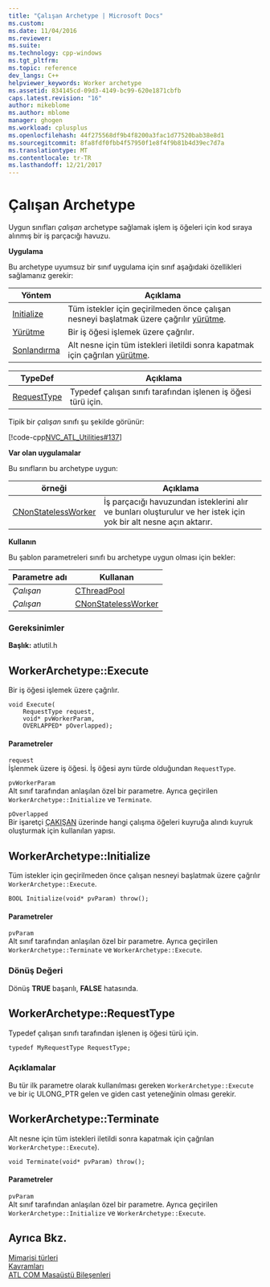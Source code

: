 ```yaml
---
title: "Çalışan Archetype | Microsoft Docs"
ms.custom: 
ms.date: 11/04/2016
ms.reviewer: 
ms.suite: 
ms.technology: cpp-windows
ms.tgt_pltfrm: 
ms.topic: reference
dev_langs: C++
helpviewer_keywords: Worker archetype
ms.assetid: 834145cd-09d3-4149-bc99-620e1871cbfb
caps.latest.revision: "16"
author: mikeblome
ms.author: mblome
manager: ghogen
ms.workload: cplusplus
ms.openlocfilehash: 44f275568df9b4f8200a3fac1d77520bab38e8d1
ms.sourcegitcommit: 8fa8fdf0fbb4f57950f1e8f4f9b81b4d39ec7d7a
ms.translationtype: MT
ms.contentlocale: tr-TR
ms.lasthandoff: 12/21/2017
---
```

# <a name="worker-archetype"></a>Çalışan Archetype
Uygun sınıfları *çalışan* archetype sağlamak işlem iş öğeleri için kod sıraya alınmış bir iş parçacığı havuzu.  
  
 **Uygulama**  
  
 Bu archetype uyumsuz bir sınıf uygulama için sınıf aşağıdaki özellikleri sağlamanız gerekir:  
  
|Yöntem|Açıklama|  
|------------|-----------------|  
|[Initialize](#initialize)|Tüm istekler için geçirilmeden önce çalışan nesneyi başlatmak üzere çağrılır [yürütme](#execute).|  
|[Yürütme](#execute)|Bir iş öğesi işlemek üzere çağrılır.|  
|[Sonlandırma](#terminate)|Alt nesne için tüm istekleri iletildi sonra kapatmak için çağrılan [yürütme](#execute).|  
  
|TypeDef|Açıklama|  
|-------------|-----------------|  
|[RequestType](#requesttype)|Typedef çalışan sınıfı tarafından işlenen iş öğesi türü için.|  
  
 Tipik bir *çalışan* sınıfı şu şekilde görünür:  
  
 [!code-cpp[NVC_ATL_Utilities#137](../../atl/codesnippet/cpp/worker-archetype_1.cpp)]  
  
 **Var olan uygulamalar**  
  
 Bu sınıfların bu archetype uygun:  
  
|örneği|Açıklama|  
|-----------|-----------------|  
|[CNonStatelessWorker](../../atl/reference/cnonstatelessworker-class.md)|İş parçacığı havuzundan isteklerini alır ve bunları oluşturulur ve her istek için yok bir alt nesne açın aktarır.|  
  
 **Kullanın**  
  
 Bu şablon parametreleri sınıfı bu archetype uygun olması için bekler:  
  
|Parametre adı|Kullanan|  
|--------------------|-------------|  
|*Çalışan*|[CThreadPool](../../atl/reference/cthreadpool-class.md)|  
|*Çalışan*|[CNonStatelessWorker](../../atl/reference/cnonstatelessworker-class.md)|  
  
### <a name="requirements"></a>Gereksinimler  
 **Başlık:** atlutil.h  
  
## <a name="execute"></a>WorkerArchetype::Execute
Bir iş öğesi işlemek üzere çağrılır.  
  
  
  
```  
void Execute(
    RequestType request,  
    void* pvWorkerParam,  
    OVERLAPPED* pOverlapped);
```  
  
#### <a name="parameters"></a>Parametreler  
 `request`  
 İşlenmek üzere iş öğesi. İş öğesi aynı türde olduğundan `RequestType`.  
  
 `pvWorkerParam`  
 Alt sınıf tarafından anlaşılan özel bir parametre. Ayrıca geçirilen `WorkerArchetype::Initialize` ve `Terminate`.  
  
 `pOverlapped`  
 Bir işaretçi [ÇAKIŞAN](http://msdn.microsoft.com/library/windows/desktop/ms684342) üzerinde hangi çalışma öğeleri kuyruğa alındı kuyruk oluşturmak için kullanılan yapısı.  
  
## <a name="initialize"></a>WorkerArchetype::Initialize
Tüm istekler için geçirilmeden önce çalışan nesneyi başlatmak üzere çağrılır `WorkerArchetype::Execute`.  
```
BOOL Initialize(void* pvParam) throw();
```  
  
#### <a name="parameters"></a>Parametreler  
 `pvParam`  
 Alt sınıf tarafından anlaşılan özel bir parametre. Ayrıca geçirilen `WorkerArchetype::Terminate` ve `WorkerArchetype::Execute`.  
  
### <a name="return-value"></a>Dönüş Değeri  
 Dönüş **TRUE** başarılı, **FALSE** hatasında.  
  
## <a name="requesttype"></a>WorkerArchetype::RequestType
Typedef çalışan sınıfı tarafından işlenen iş öğesi türü için.  
  
```  
typedef MyRequestType RequestType;    
```  
  
### <a name="remarks"></a>Açıklamalar  
 Bu tür ilk parametre olarak kullanılması gereken `WorkerArchetype::Execute` ve bir iç ULONG_PTR gelen ve giden cast yeteneğinin olması gerekir.  
  
## <a name="terminate"></a>WorkerArchetype::Terminate
Alt nesne için tüm istekleri iletildi sonra kapatmak için çağrılan `WorkerArchetype::Execute`).  
    
``` 
void Terminate(void* pvParam) throw();
```  
  
#### <a name="parameters"></a>Parametreler  
 `pvParam`  
 Alt sınıf tarafından anlaşılan özel bir parametre. Ayrıca geçirilen `WorkerArchetype::Initialize` ve `WorkerArchetype::Execute`.  
  
## <a name="see-also"></a>Ayrıca Bkz.  
 [Mimarisi türleri](../../atl/reference/atl-archetypes.md)   
 [Kavramları](../../atl/active-template-library-atl-concepts.md)   
 [ATL COM Masaüstü Bileşenleri](../../atl/atl-com-desktop-components.md)



